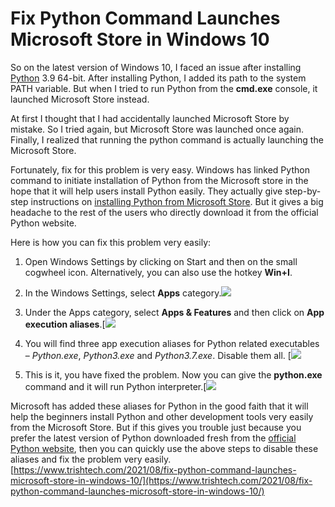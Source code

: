 # Fix Python Command Launches Microsoft Store in Windows 10
So on the latest version of Windows 10, I faced an issue after installing [Python](https://www.python.org/downloads/) 3.9 64-bit. After installing Python, I added its path to the system PATH variable. But when I tried to run Python from the **cmd.exe** console, it launched Microsoft Store instead.

At first I thought that I had accidentally launched Microsoft Store by mistake. So I tried again, but Microsoft Store was launched once again. Finally, I realized that running the python command is actually launching the Microsoft Store.

Fortunately, fix for this problem is very easy. Windows has linked Python command to initiate installation of Python from the Microsoft store in the hope that it will help users install Python easily. They actually give step-by-step instructions on [installing Python from Microsoft Store](https://docs.microsoft.com/en-us/windows/python/beginners). But it gives a big headache to the rest of the users who directly download it from the official Python website.

Here is how you can fix this problem very easily:

1.  Open Windows Settings by clicking on Start and then on the small cogwheel icon. Alternatively, you can also use the hotkey **Win+I**.

2.  In the Windows Settings, select **Apps** category.![](https://i0.wp.com/www.trishtech.com/wp-content/uploads/2021/08/python-launches-microsoft-store-0.jpg?resize=671%2C535&ssl=1)

3.  Under the Apps category, select **Apps & Features** and then click on **App execution aliases**.\[![](https://i0.wp.com/www.trishtech.com/wp-content/uploads/2021/08/python-launches-microsoft-store-1.jpg?resize=671%2C535&ssl=1)

4.  You will find three app execution aliases for Python related executables – _Python.exe_, _Python3.exe_ and _Python3.7.exe_. Disable them all. \[![](https://i2.wp.com/www.trishtech.com/wp-content/uploads/2021/08/python-launches-microsoft-store-2.jpg?resize=671%2C535&ssl=1)

5.  This is it, you have fixed the problem. Now you can give the **python.exe** command and it will run Python interpreter.\[![](https://i1.wp.com/www.trishtech.com/wp-content/uploads/2021/08/python-launches-microsoft-store-3.jpg?resize=657%2C349&ssl=1)

Microsoft has added these aliases for Python in the good faith that it will help the beginners install Python and other development tools very easily from the Microsoft Store. But if this gives you trouble just because you prefer the latest version of Python downloaded fresh from the [official Python website](https://www.python.org/downloads/), then you can quickly use the above steps to disable these aliases and fix the problem very easily. 
 [https://www.trishtech.com/2021/08/fix-python-command-launches-microsoft-store-in-windows-10/](https://www.trishtech.com/2021/08/fix-python-command-launches-microsoft-store-in-windows-10/)
